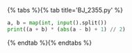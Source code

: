 {% tabs %}{% tab title='BJ_2355.py' %}

```py
a, b = map(int, input().split())
print((a + b) * (abs(a - b) + 1) // 2)
```

{% endtab %}{% endtabs %}
